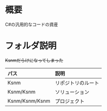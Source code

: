 # 概要

C#の汎用的なコードの資産

# フォルダ説明

~~Ksnmだらけになってしまった~~

| パス       |        説明 |
|:----------------|:------------|
| Ksnm            | リポジトリのルート |
| Ksnm/Ksnm       | ソリューション |
| Ksnm/Ksnm/Ksnm  | プロジェクト |

